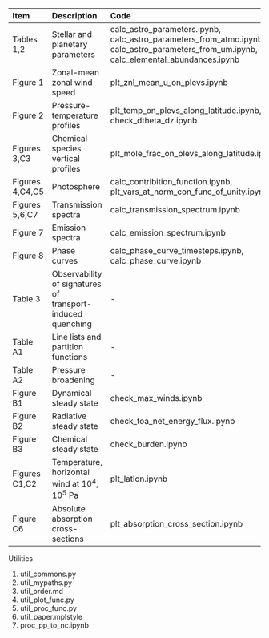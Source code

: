| Item | Description | Code |
|:-----|:------------|:-----|
| Tables 1,2 | Stellar and planetary parameters | calc_astro_parameters.ipynb,<br />calc_astro_parameters_from_atmo.ipynb,<br />calc_astro_parameters_from_um.ipynb,<br />calc_elemental_abundances.ipynb |
| Figure 1 | Zonal-mean zonal wind speed | plt_znl_mean_u_on_plevs.ipynb |
| Figure 2 | Pressure-temperature profiles | plt_temp_on_plevs_along_latitude.ipynb,<br />check_dtheta_dz.ipynb |
| Figures 3,C3 | Chemical species vertical profiles | plt_mole_frac_on_plevs_along_latitude.ipynb |
| Figures 4,C4,C5 | Photosphere | calc_contribition_function.ipynb,<br />plt_vars_at_norm_con_func_of_unity.ipynb |
| Figures 5,6,C7 | Transmission spectra | calc_transmission_spectrum.ipynb |
| Figure 7 | Emission spectra | calc_emission_spectrum.ipynb |
| Figure 8 | Phase curves | calc_phase_curve_timesteps.ipynb,<br />calc_phase_curve.ipynb |
| Table 3 |  Observability of signatures of<br />transport-induced quenching | - |
| Table A1 | Line lists and partition functions | - |
| Table A2 | Pressure broadening | - |
| Figure B1 | Dynamical steady state | check_max_winds.ipynb |
| Figure B2 | Radiative steady state | check_toa_net_energy_flux.ipynb |
| Figure B3 | Chemical steady state | check_burden.ipynb |
| Figures C1,C2 | Temperature, horizontal wind at 10<sup>4</sup>, 10<sup>5</sup> Pa | plt_latlon.ipynb |
| Figure C6 | Absolute absorption cross-sections | plt_absorption_cross_section.ipynb |

Utilities
1. util_commons.py
2. util_mypaths.py
3. util_order.md
4. util_plot_func.py
5. util_proc_func.py
6. util_paper.mplstyle
7. proc_pp_to_nc.ipynb